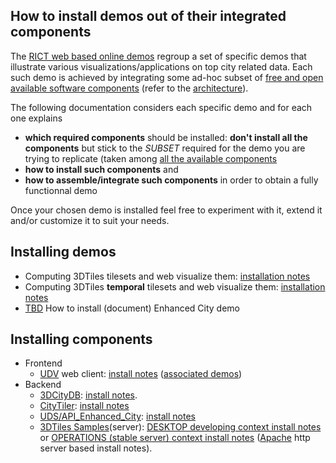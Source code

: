 ## How to install demos out of their integrated components<a name="top"></a>
The [RICT web based online demos](http://rict.liris.cnrs.fr/index.html) regroup a set of specific demos that illustrate various visualizations/applications on top city related data. Each such demo is achieved by integrating some ad-hoc subset of [free and open available software components](../Doc/Devel/Architecture/Components.md) (refer to the [architecture](../Doc/Devel/Architecture/Readme.md)).

The following documentation considers each specific demo and for each one explains
  - **which required components** should be installed: **don't install all the components** but stick to the _SUBSET_ required for the demo you are trying to replicate (taken among [all the available components](../Doc/Devel/Architecture/Components.d)
  - **how to install such components** and
  - **how to assemble/integrate such components** in order to obtain a fully functionnal demo

Once your chosen demo is installed feel free to experiment with it, extend it and/or customize it to suit your needs. 

## Installing demos
 * Computing 3DTiles tilesets and web visualize them: [installation notes](Install/InstallDemo3dTilesLyonViewer.md)
 * Computing 3DTiles **temporal** tilesets and web visualize them: [installation notes](Install/InstallDemo3dTilesTemporalLyonViewer.md)
 * [TBD](https://en.wikipedia.org/wiki/TBD_(disambiguation)) How to install (document) Enhanced City demo

## Installing components 
 * Frontend 
   - [UDV](../Doc/Devel/Architecture/Components.md#ComponentUDV) web client: [install notes](https://github.com/MEPP-team/UDV/blob/master/install.md) ([associated demos](http://rict.liris.cnrs.fr/UDVDemo-2/UDV/UDV-Core/))
 * Backend
   - [3DCityDB](../Doc/Devel/Architecture/Components.md#ComponentUDS3DCityDB): [install notes](Install3DCityDB.md#top).
   - [CityTiler](../Doc/Devel/Architecture/Components.md#ComponentUDSCityTiler): [install notes](https://github.com/MEPP-team/py3dtiles/blob/Tiler/Tilers/CityTiler/Install.md) 
   - [UDS/API_Enhanced_City](../Doc/Devel/Architecture/Components.md#ComponentUDSAPIEnhancedCity): [install notes](https://github.com/MEPP-team/UDV-server/blob/master/API_Enhanced_City/INSTALL.md) 
   - [3DTiles Samples](../Doc/Devel/Architecture/Components.md#Component3DTilesSamples)(server): [DESKTOP developing context install notes](Install3dTilesNodeBasedWebServer.md) or [OPERATIONS (stable server) context install notes](InstallDebianApacheServer.md) ([Apache](https://en.wikipedia.org/wiki/Apache_HTTP_Server) http server based install notes).

